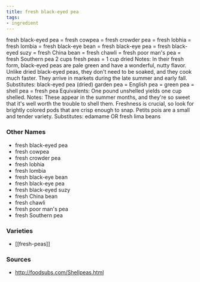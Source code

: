```yaml
---
title: fresh black-eyed pea
tags:
- ingredient
---
```

fresh black-eyed pea = fresh cowpea = fresh crowder pea = fresh lobhia = fresh lombia = fresh black-eye bean = fresh black-eye pea = fresh black-eyed suzy = fresh China bean = fresh chawli = fresh poor man's pea = fresh Southern pea 2 cups fresh peas = 1 cup dried Notes: In their fresh form, black-eyed peas are pale green and have a wonderful, nutty flavor. Unlike dried black-eyed peas, they don't need to be soaked, and they cook much faster. They arrive in markets during the late summer and early fall. Substitutes: black-eyed pea (dried) garden pea = English pea = green pea = shell pea = fresh pea Equivalents: One pound unshelled yields one cup shelled. Notes: These appear in the summer months, and they're so sweet that it's well worth the trouble to shell them. Freshness is crucial, so look for brightly colored pods that are crisp enough to snap. Petits pois are a small and tender variety. Substitutes: edamame OR fresh lima beans

### Other Names

* fresh black-eyed pea
* fresh cowpea
* fresh crowder pea
* fresh lobhia
* fresh lombia
* fresh black-eye bean
* fresh black-eye pea
* fresh black-eyed suzy
* fresh China bean
* fresh chawli
* fresh poor man's pea
* fresh Southern pea

### Varieties

* [[fresh-peas]]

### Sources
* http://foodsubs.com/Shellpeas.html
